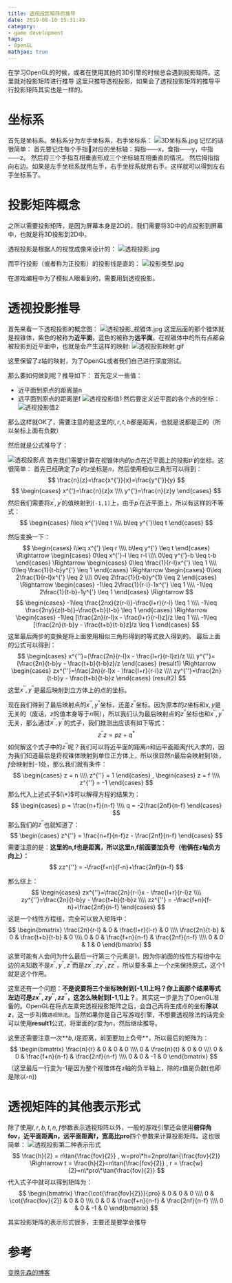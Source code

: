 ```yaml
---
title: 透视投影矩阵的推导
date: 2019-08-10 15:31:49
category:
- game development
tags:
- OpenGL
mathjax: true
---
```

在学习OpenGL的时候，或者在使用其他的3D引擎的时候总会遇到投影矩阵。这里就对投影矩阵进行推导
这里只推导透视投影，如果会了透视投影矩阵的推导平行投影矩阵其实也是一样的。
<!--more-->

# 坐标系
首先是坐标系。坐标系分为左手坐标系，右手坐标系：
![3D坐标系.jpg](/images/3D坐标系.jpg)
记忆的话很简单：
首先要记住每个手指👋对应的坐标轴：拇指——x，食指——y，中指——z。
然后将三个手指互相垂直形成三个坐标轴互相垂直的情况。
然后拇指指向右边。如果是左手坐标系就用左手，右手坐标系就用右手。这样就可以得到左右手坐标系了。

# 投影矩阵概念
之所以需要投影矩阵，是因为屏幕本身是2D的，我们需要将3D中的点投影到屏幕中，也就是将3D投影到2D中。

透视投影是根据人的视觉成像来设计的：
![透视投影.jpg](/images/透视投影.jpg)

而平行投影（或者称为正投影）的投影线是直的：
![投影类型.jpg](/images/投影类型.jpg)

在游戏编程中为了模拟人眼看到的，需要用到透视投影。

# 透视投影推导
首先来看一下透视投影的概念图：
![透视投影_视锥体.jpg](/images/透视投影_视锥体.jpg)
这里后面的那个锥体就是视锥体，紫色的被称为**近平面**，蓝色的被称为**远平面**。在视锥体中的所有点都会被投影到近平面中，也就是会产生这样的映射:
![透视投影映射.gif](/images/透视投影映射.gif)

这里保留了z轴的映射，为了OpenGL或者我们自己进行深度测试。

那么要如何做到呢？推导如下：
首先定义一些值：
* 近平面到原点的距离是n
* 远平面到原点的距离是f
![透视投影值1](/images/透视投影值1.png)
然后要定义近平面的各个点的坐标：
![透视投影值2](/images/透视投影值2.png)

那么这样就OK了，需要注意的是这里的$l,r,t,b$都是距离，也就是说都是正的（所以坐标上面有负数）

然后就是公式推导了：

![透视投影点](/images/透视投影点.png)
首先我们需要计算在视锥体内的$p$点在近平面上的投影$p^{'}$的坐标。这很简单：
首先已经确定了$p^{'}$的$z$坐标是$n$，然后使用相似三角形可以得到：
$$
\frac{n}{z}=\frac{x^{'}}{x}=\frac{y^{'}}{y}
$$
$$
\begin{cases}
x^{'}=\frac{n}{z}x \\\\
y^{'}=\frac{n}{z}y
\end{cases}
$$
然后我们需要将$x^{'},y^{'}$的值映射到`[-1,1]`上，由于$p^{'}$在近平面上，所以有这样的不等式：
$$
\begin{cases}
l\leq x^{'}\leq t \\\\
b\leq y^{'}\leq t
\end{cases}
$$

然后变换一下：
$$
\begin{cases}
l\leq x^{'} \leq r \\\\
b\leq y^{'} \leq t
\end{cases}
\Rightarrow
\begin{cases}
0\leq x^{'}-l \leq r-l \\\\
0\leq y^{'}-b \leq t-b
\end{cases}
\Rightarrow
\begin{cases}
0\leq \frac{1}{r-l}x^{'} \leq 1 \\\\
0\leq \frac{1}{t-b}y^{'} \leq 1
\end{cases}
\Rightarrow
\begin{cases}
0\leq 2\frac{1}{r-l}x^{'} \leq 2 \\\\
0\leq 2\frac{1}{t-b}y^{1} \leq 2
\end{cases}
\Rightarrow
\begin{cases}
-1\leq 2\frac{1}{r-l}-1x^{'} \leq 1 \\\\
-1\leq 2\frac{1}{t-b}-1y^{'} \leq 1
\end{cases}
\Rightarrow
$$
$$
\begin{cases}
-1\leq \frac{2nx}{z(r-l)}-\frac{l+r}{r-l} \leq 1 \\\\
-1\leq \frac{2ny}{z(t-b)}-\frac{t+b}{t-b} \leq 1
\end{cases}
\Rightarrow
\begin{cases}
-1\leq [\frac{2n}{r-l}x - \frac{l+r}{r-l}z]/z \leq 1 \\\\
-1\leq [\frac{2n}{t-b}y - \frac{t+b}{t-b}z]/z \leq 1
\end{cases}
$$
这里最后两步的变换是将上面使用相似三角形得到的等式放入得到的。
最后上面的公式可以得到：
$$
\begin{cases}
x^{''}=(\frac{2n}{r-l}x - \frac{l+r}{r-l}z)/z \\\\
y^{''}=(\frac{2n}{t-b}y - \frac{t+b}{t-b}z)/z
\end{cases} (result1)
\Rightarrow
\begin{cases}
zx^{''}=\frac{2n}{r-l}x - \frac{l+r}{r-l}z \\\\
zy^{''}=\frac{2n}{t-b}y - \frac{t+b}{t-b}z
\end{cases} (result2)
$$
这里$x^{''},y^{''}$是最后映射到立方体上的点的坐标。

现在我们得到了最后映射点的$x^{''},y^{''}$坐标，还差$z^{''}$坐标。因为原本的$z$坐标和$x,y$是无关的（废话，$z$的值本身等于$n$啊），所以我们认为最后映射点的$z^{''}$坐标也和$x^{''},y^{''}$无关，那么通过$x^{''},y^{''}$的式子，我们推测出应该有如下等式：
$$
z^{''}z=pz+q ^*
$$
如何解这个式子中的$z^{''}$呢？我们可以将近平面的距离$n$和远平面距离$f$代入求的，因为我们知道最后是将视锥体映射到单位正方体上，所以很显然$n$最后会映射到$1$处，$f$会映射到$-1$处，那么我们就有条件：
$$
\begin{cases}
z = n \\\\
z^{''} = 1
\end{cases}
,
\begin{cases}
z = f \\\\
z^{''} = -1
\end{cases}
$$
那么代入上述式子$(\*)$可以解得方程的结果为：
$$
\begin{cases}
p = \frac{n+f}{n-f} \\\\
q = -2\frac{2nf}{n-f}
\end{cases}
$$
那么我们的$z^{''}$也就知道了：
$$
\begin{cases}
z^{''} = \frac{n+f}{n-f}z - \frac{2nf}{n-f}
\end{cases}
$$
需要注意的是：**这里的n,f也是距离，所以这里n,f前面要加负号（他俩在z轴负方向上）：**
$$
zz^{''} = -\frac{f+n}{f-n}+\frac{2nf}{n-f}
$$

那么综上：
$$
\begin{cases}
zx^{''}=\frac{2n}{r-l}x - \frac{l+r}{r-l}z \\\\
zy^{''}=\frac{2n}{t-b}y - \frac{t+b}{t-b}z \\\\
zz^{''} = -\frac{f+n}{f-n}+\frac{2nf}{n-f}
\end{cases}
$$
这是一个线性方程组，完全可以放入矩阵中：
$$
\begin{bmatrix}
\frac{2n}{r-l} & 0 & \frac{l+r}{l-r} & 0 \\\\
\frac{2n}{t-b} & 0 & \frac{t+b}{t-b} & 0 \\\\
0 & 0 & \frac{f+n}{n-f} & \frac{2nf}{n-f} \\\\
0 & 0 & 1 & 0
\end{bmatrix}
$$
这里可能有人会问为什么最后一行第三个元素是1，因为你前面的线性方程组中左边的未知数不是$x^{''},y^{''},z^{''}$而是$zx^{''},zy^{''},zz^{''}$，所以要多乘上一个$z$来保持原式，这个1就是这个作用。

这里还有一个问题：**不是说要将三个坐标映射到[-1,1]上吗？你上面那个结果等式左边可是$zx^{''},zy^{''},zz^{''}$，这怎么映射到[-1,1]上？**。其实这一步是为了OpenGL准备的。OpenGL在将点左乘完透视投影矩阵之后，会自己再将生成点的坐标**除以$z$**，这一步叫做`透视除法`。当然如果你是自己写游戏引擎，不想要透视除法的话完全可以使用**result1**公式，将里面的$z$变为$n$，然后继续推导。

这里还需要注意一次**$b,l$是距离，前面要加上负号**，所以最后的矩阵为：
$$
\begin{bmatrix}
\frac{n}{r} & 0 & 0 & 0 \\\\
0 & \frac{n}{t} & 0 & 0 \\\\
0 & 0 & \frac{f+n}{n-f} & \frac{2nf}{n-f} \\\\
0 & 0 & -1 & 0
\end{bmatrix}
$$
（这里最后一行变为-1是因为整个视锥体在z轴的负半轴上，除的z值是负数(也即是除以-n))

# 透视矩阵的其他表示形式
除了使用$l,r,b,t,n,f$参数表示透视矩阵以外，一般的游戏引擎还会使用**俯仰角fov，近平面距离n，远平面距离f，宽高比pro**四个参数来计算投影矩阵。这也很简单：
![透视投影第二种表示形式](/images/透视投影第二种表示形式.png)
$$
\frac{h}{2} = n\tan{\frac{fov}{2}}
,
w=pro\*h=2npro\tan{\frac{fov}{2}}
\Rightarrow
t = \frac{h}{2}=n\tan{\frac{fov}{2}}
,
r = \frac{w}{2}=n\*pro\*\tan{\frac{fov}{2}}
$$
代入式子中就可以得到矩阵为：
$$
\begin{bmatrix}
\frac{\cot{\frac{fov}{2}}}{pro} & 0 & 0 & 0 \\\\
0 & \cot{\frac{fov}{2}} & 0 & 0 \\\\
0 & 0 & \frac{f+n}{n-f} & \frac{2nf}{n-f} \\\\
0 & 0 & -1 & 0
\end{bmatrix}
$$

其实投影矩阵的表示形式很多，主要还是要学会推导

# 参考
[变换先森的博客](https://www.cnblogs.com/leaner910b/p/5970520.html)